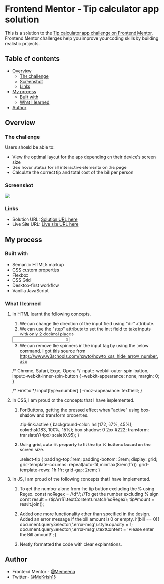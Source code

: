 # Frontend Mentor - Tip calculator app solution

This is a solution to the [Tip calculator app challenge on Frontend Mentor](https://www.frontendmentor.io/challenges/tip-calculator-app-ugJNGbJUX). Frontend Mentor challenges help you improve your coding skills by building realistic projects.

## Table of contents

- [Overview](#overview)
  - [The challenge](#the-challenge)
  - [Screenshot](#screenshot)
  - [Links](#links)
- [My process](#my-process)
  - [Built with](#built-with)
  - [What I learned](#what-i-learned)
- [Author](#author)

## Overview

### The challenge

Users should be able to:

- View the optimal layout for the app depending on their device's screen size
- See hover states for all interactive elements on the page
- Calculate the correct tip and total cost of the bill per person

### Screenshot

![](./screenshot.jpg)

### Links

- Solution URL: [Solution URL here](https://your-solution-url.com)
- Live Site URL: [Live site URL here](https://your-live-site-url.com)

## My process

### Built with

- Semantic HTML5 markup
- CSS custom properties
- Flexbox
- CSS Grid
- Desktop-first workflow
- Vanilla JavaScript

### What I learned

1. In HTML learnt the following concepts.
	1. We can change the direction of the input field using "dir" attribute.
	2. We can use the "step" attribute to set the inut field to take inputs with only 2 decimal places

	<input type="number" id="bill-amount" placeholder="0" step="0.01" dir="rtl" class="bill form-input">

	3. We can remove the spinners in the input tag by using the below command. I got this source from https://www.w3schools.com/howto/howto_css_hide_arrow_number.asp

  	/* Chrome, Safari, Edge, Opera */
	  input::-webkit-outer-spin-button,
	  input::-webkit-inner-spin-button {
  	  -webkit-appearance: none;
	    margin: 0;
	  }

	  /* Firefox */
	  input[type=number] {
  	  -moz-appearance: textfield;
	  }

2. In CSS, I am proud of the concepts that I have implemented.
	1. For Buttons, getting the pressed effect when "active" using box-shadow and transform properties.
		
		.tip-link:active {
		    background-color: hsl(172, 67%, 45%);
		    color:hsl(183, 100%, 15%);
		    box-shadow: 0 2px #222;
		    transform: translateY(4px) scale(0.95);
		}

	2. Using grid, auto-fit property to fit the tip % buttons based on the screen size.

		.select-tip {
		    padding-top:1rem;
		    padding-bottom: 3rem;
		    display: grid;
		    grid-template-columns: repeat(auto-fit,minmax(8rem,1fr));
		    grid-template-rows: 1fr 1fr;
		    grid-gap: 2rem;
		}

3. In JS, I am proud of the following concepts that I have implemented.

	1. To get the number alone from the tip button excluding the % using Regex.
	        const noRegex = /\d*/;  //To get the number excluding % sign
	        const result = (tipArr[i].textContent).match(noRegex);
	        tipAmount = result.join();
	
	2. Added one more functionality other than specified in the design. Added an error message if the bill amount is 0 or empty.
	        if(bill == 0){
	            document.querySelector('.error-msg').style.opacity = 1;
        	    document.querySelector('.error-msg').textContent = 'Please enter the Bill amount!';
	        }

	3. Neatly formatted the code with clear explanations.

## Author

- Frontend Mentor - [@Memeena](https://www.frontendmentor.io/profile/Memeena)
- Twitter - [@MeKrish18](https://www.twitter.com/MeKrish18)


